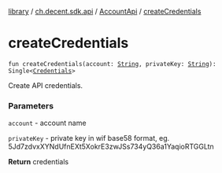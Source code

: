 [library](../../index.md) / [ch.decent.sdk.api](../index.md) / [AccountApi](index.md) / [createCredentials](./create-credentials.md)

# createCredentials

`fun createCredentials(account: `[`String`](https://kotlinlang.org/api/latest/jvm/stdlib/kotlin/-string/index.html)`, privateKey: `[`String`](https://kotlinlang.org/api/latest/jvm/stdlib/kotlin/-string/index.html)`): Single<`[`Credentials`](../../ch.decent.sdk.crypto/-credentials/index.md)`>`

Create API credentials.

### Parameters

`account` - account name

`privateKey` - private key in wif base58 format, eg. 5Jd7zdvxXYNdUfnEXt5XokrE3zwJSs734yQ36a1YaqioRTGGLtn

**Return**
credentials

